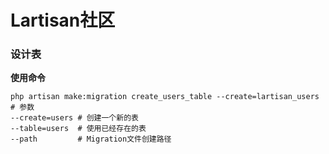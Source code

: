 # Lartisan社区

### 设计表

**使用命令**

```
php artisan make:migration create_users_table --create=lartisan_users
# 参数
--create=users # 创建一个新的表
--table=users  # 使用已经存在的表
--path         # Migration文件创建路径
```







